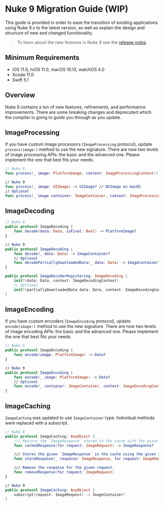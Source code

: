 # Nuke 9 Migration Guide (WIP)

This guide is provided in order to ease the transition of existing applications using Nuke 8.x to the latest version, as well as explain the design and structure of new and changed functionality.

> To learn about the new features in Nuke 9 see the [release notes](https://github.com/kean/Nuke/releases/tag/9.0-beta.2).

## Minimum Requirements

- iOS 11.0, tvOS 11.0, macOS 10.13, watchOS 4.0
- Xcode 11.0
- Swift 5.1

## Overview

Nuke 9 contains a ton of new features, refinements, and performance improvements. There are some breaking changes and deprecated which the compiler is going to guide you through as you update.

## ImageProcessing

If you have custom image processors (`ImageProcessing` protocol), update `process(image:)` method to use the new signature. There are now two levels of image processing APIs: the basic and the advanced one. Please implement the one that best fits your needs.

```swift
// Nuke 8
func process(_ image: PlatformImage, context: ImageProcessingContext?) -> PlatformImage?

// Nuke 9
func process(_ image: UIImage) -> UIImage? // NSImage on macOS
// Optional
func process(_ image container: ImageContainer, context: ImageProcessingContext) -> ImageContainer?
```

## ImageDecoding

```swift
// Nuke 8
public protocol ImageDecoding {
    func decode(data: Data, isFinal: Bool) -> PlatformImage?
}

// Nuke 9
public protocol ImageDecoding {
    func decode(_ data: Data) -> ImageContainer?
    // Optional
    func decodePartiallyDownloadedData(_ data: Data) -> ImageContainer?
}

public protocol ImageDecoderRegistering: ImageDecoding {
    init?(data: Data, context: ImageDecodingContext)
    // Optional
    init?(partiallyDownloadedData data: Data, context: ImageDecodingContext)
}
```

## ImageEncoding

If you have custom encoders (`ImageEncoding` protocol), update `encode(image:)` method to use the new signature. There are now two levels of image encoding APIs: the basic and the advanced one. Please implement the one that best fits your needs.

```swift
// Nuke 8
public protocol ImageEncoding {
    func encode(image: PlatformImage) -> Data?
}

// Nuke 9
public protocol ImageEncoding {
    func encode(_ image: PlatformImage) -> Data?
    // Optional
    func encode(_ container: ImageContainer, context: ImageEncodingContext) -> Data?
}
```

## ImageCaching

`ImageCaching` was updated to use `ImageContainer` type. Individual methods were replaced with a subscript.

```swift
// Nuke 8
public protocol ImageCaching: AnyObject {
    /// Returns the `ImageResponse` stored in the cache with the given request.
    func cachedResponse(for request: ImageRequest) -> ImageResponse?

    /// Stores the given `ImageResponse` in the cache using the given request.
    func storeResponse(_ response: ImageResponse, for request: ImageRequest)

    /// Remove the response for the given request.
    func removeResponse(for request: ImageRequest)
}

// Nuke 9
public protocol ImageCaching: AnyObject {
    subscript(request: ImageRequest) -> ImageContainer?
}
